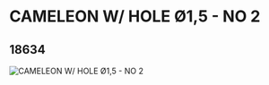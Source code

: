 # CAMELEON W/ HOLE Ø1,5 - NO 2
## 18634
![CAMELEON W/ HOLE Ø1,5 - NO 2](https://lc-www-live-s.legocdn.com/media/bricks/5/2/6086772.jpg)